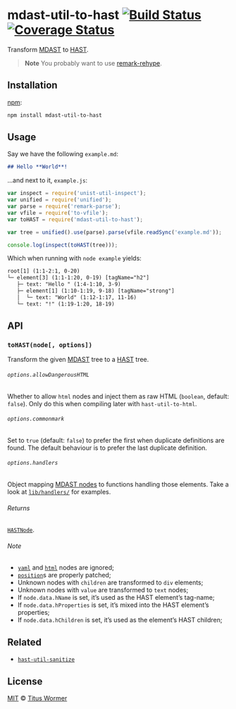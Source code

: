 # mdast-util-to-hast [![Build Status][travis-badge]][travis] [![Coverage Status][codecov-badge]][codecov]

Transform [MDAST][] to [HAST][].

> **Note** You probably want to use [remark-rehype][].

## Installation

[npm][]:

```bash
npm install mdast-util-to-hast
```

## Usage

Say we have the following `example.md`:

```markdown
## Hello **World**!
```

...and next to it, `example.js`:

```javascript
var inspect = require('unist-util-inspect');
var unified = require('unified');
var parse = require('remark-parse');
var vfile = require('to-vfile');
var toHAST = require('mdast-util-to-hast');

var tree = unified().use(parse).parse(vfile.readSync('example.md'));

console.log(inspect(toHAST(tree)));
```

Which when running with `node example` yields:

```txt
root[1] (1:1-2:1, 0-20)
└─ element[3] (1:1-1:20, 0-19) [tagName="h2"]
   ├─ text: "Hello " (1:4-1:10, 3-9)
   ├─ element[1] (1:10-1:19, 9-18) [tagName="strong"]
   │  └─ text: "World" (1:12-1:17, 11-16)
   └─ text: "!" (1:19-1:20, 18-19)
```

## API

### `toHAST(node[, options])`

Transform the given [MDAST][] tree to a [HAST][] tree.

###### `options.allowDangerousHTML`

Whether to allow `html` nodes and inject them as raw HTML (`boolean`,
default: `false`).  Only do this when compiling later with
`hast-util-to-html`.

###### `options.commonmark`

Set to `true` (default: `false`) to prefer the first when duplicate definitions
are found.  The default behaviour is to prefer the last duplicate definition.

###### `options.handlers`

Object mapping [MDAST nodes][mdast] to functions
handling those elements.
Take a look at [`lib/handlers/`][handlers] for examples.

###### Returns

[`HASTNode`][hast].

###### Note

*   [`yaml`][mdast-yaml] and [`html`][mdast-html] nodes are ignored;
*   [`position`][unist-position]s are properly patched;
*   Unknown nodes with `children` are transformed to `div` elements;
*   Unknown nodes with `value` are transformed to `text` nodes;
*   If `node.data.hName` is set, it’s used as the HAST element’s tag-name;
*   If `node.data.hProperties` is set, it’s mixed into the HAST element’s
    properties;
*   If `node.data.hChildren` is set, it’s used as the element’s HAST
    children;

## Related

*   [`hast-util-sanitize`][hast-util-sanitize]

## License

[MIT][license] © [Titus Wormer][author]

<!-- Definitions -->

[travis-badge]: https://img.shields.io/travis/syntax-tree/mdast-util-to-hast.svg

[travis]: https://travis-ci.org/syntax-tree/mdast-util-to-hast

[codecov-badge]: https://img.shields.io/codecov/c/github/syntax-tree/mdast-util-to-hast.svg

[codecov]: https://codecov.io/github/syntax-tree/mdast-util-to-hast

[npm]: https://docs.npmjs.com/cli/install

[license]: LICENSE

[author]: http://wooorm.com

[mdast]: https://github.com/syntax-tree/mdast

[hast]: https://github.com/syntax-tree/hast

[mdast-yaml]: https://github.com/syntax-tree/mdast#yaml

[mdast-html]: https://github.com/syntax-tree/mdast#html

[unist-position]: https://github.com/syntax-tree/unist#location

[hast-util-sanitize]: https://github.com/syntax-tree/hast-util-sanitize

[handlers]: lib/handlers

[remark-rehype]: https://github.com/wooorm/remark-rehype
